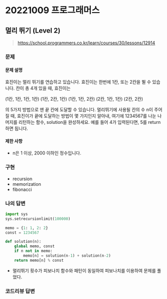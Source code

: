 # 20221009 프로그래머스

## 멀리 뛰기 (Level 2)
> https://school.programmers.co.kr/learn/courses/30/lessons/12914

### 문제
#### 문제 설명
효진이는 멀리 뛰기를 연습하고 있습니다. 효진이는 한번에 1칸, 또는 2칸을 뛸 수 있습니다. 칸이 총 4개 있을 때, 효진이는

(1칸, 1칸, 1칸, 1칸)
(1칸, 2칸, 1칸)
(1칸, 1칸, 2칸)
(2칸, 1칸, 1칸)
(2칸, 2칸)

의 5가지 방법으로 맨 끝 칸에 도달할 수 있습니다. 멀리뛰기에 사용될 칸의 수 n이 주어질 때, 효진이가 끝에 도달하는 방법이 몇 가지인지 알아내, 여기에 1234567를 나눈 나머지를 리턴하는 함수, solution을 완성하세요. 예를 들어 4가 입력된다면, 5를 return하면 됩니다.

#### 제한 사항
- n은 1 이상, 2000 이하인 정수입니다.

### 구현
- recursion
- memorization
- fibonacci

### 나의 답변
```python
import sys
sys.setrecursionlimit(100000)

memo = {1: 1, 2: 2}
const = 1234567

def solution(n):
    global memo, const
    if n not in memo:
        memo[n] = solution(n-1) + solution(n-2)
    return memo[n] % const
```
- 멀리뛰기 횟수가 피보나치 함수와 패턴이 동일하여 피보나치를 이용하여 문제를 풀었다.

### 코드리뷰 답변
```python
```